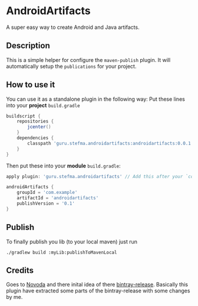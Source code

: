 # AndroidArtifacts

A super easy way to create Android and Java artifacts.

## Description
This is a simple helper for configure the `maven-publish` plugin. It will automatically setup the `publications` for your project.

## How to use it
You can use it as a standalone plugin in the following way:
Put these lines into your **project** `build.gradle`
```groovy
buildscript {
    repositories {
        jcenter()
    }
    dependencies {
        classpath 'guru.stefma.androidartifacts:androidartifacts:0.0.1'
    }
}
```

Then put these into your **module** `build.gradle`:
```groovy
apply plugin: 'guru.stefma.androidartifacts' // Add this after your `com.android.library` or `java` plugin!

androidArtifacts {
    groupId = 'com.example'
    artifactId = 'androidartifacts'
    publishVersion = '0.1'
}
```

## Publish
To finally publish you lib (to your local maven) just run
```
./gradlew build :myLib:publishToMavenLocal
```

## Credits

Goes to [Novoda](https://github.com/novoda/) and there inital idea of there [bintray-release](https://github.com/novoda/bintray-release).
Basically this plugin have extracted some parts of the bintray-release with some changes by me. 
